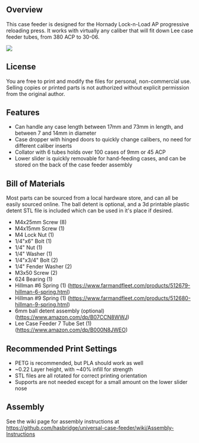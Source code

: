 ## Overview
This case feeder is designed for the Hornady Lock-n-Load AP progressive reloading press. It works with virtually any caliber that will fit down Lee case feeder tubes, from 380 ACP to 30-06. 

![](https://i.imgur.com/493gIlT.png)

## License

You are free to print and modify the files for personal, non-commercial use. Selling copies or printed parts is not authorized without explicit permission from the original author.

## Features
- Can handle any case length between 17mm and 73mm in length, and between 7 and 14mm in diameter
- Case dropper with hinged doors to quickly change calibers, no need for different caliber inserts
- Collator with 6 tubes holds over 100 cases of 9mm or 45 ACP
- Lower slider is quickly removable for hand-feeding cases, and can be stored on the back of the case feeder assembly


## Bill of Materials

Most parts can be sourced from a local hardware store, and can all be easily sourced online. The ball detent is optional, and a 3d printable plastic detent STL file is included which can be used in it's place if desired.

- M4x25mm Screw (8)
- M4x15mm Screw (1)
- M4 Lock Nut (1)
- 1/4"x6" Bolt (1)
- 1/4" Nut (1)
- 1/4" Washer (1)
- 1/4"x3/4" Bolt (2)
- 1/4" Fender Washer (2)
- M3x50 Screw (2)
- 624 Bearing (1)
- Hillman #6 Spring (1) (https://www.farmandfleet.com/products/512679-hillman-6-spring.html)
- Hillman #9 Spring (1) (https://www.farmandfleet.com/products/512680-hillman-9-spring.html)
- 6mm ball detent assembly (optional) (https://www.amazon.com/dp/B07CCN8WWJ)
- Lee Case Feeder 7 Tube Set (1) (https://www.amazon.com/dp/B000N8JWEO)

## Recommended Print Settings
- PETG is recommended, but PLA should work as well
- ~0.22 Layer height, with ~40% infill for strength
- STL files are all rotated for correct printing orientation
- Supports are not needed except for a small amount on the lower slider nose

## Assembly

See the wiki page for assembly instructions at https://github.com/hasbridge/universal-case-feeder/wiki/Assembly-Instructions